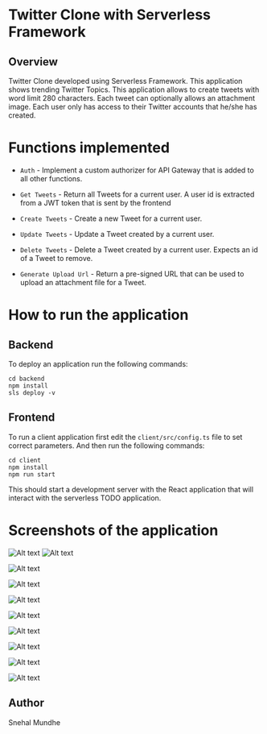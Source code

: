 # Twitter Clone with Serverless Framework

## Overview

Twitter Clone developed using Serverless Framework. This application shows trending Twitter Topics. This application allows to create tweets with word limit 280 characters. Each tweet can optionally allows an attachment image. Each user only has access to their Twitter accounts that he/she has created.

# Functions implemented

* `Auth` - Implement a custom authorizer for API Gateway that is added to all other functions.

* `Get Tweets` - Return all Tweets for a current user. A user id is extracted from a JWT token that is sent by the frontend

* `Create Tweets` - Create a new Tweet for a current user. 

* `Update Tweets` - Update a Tweet created by a current user. 

* `Delete Tweets` - Delete a Tweet created by a current user. Expects an id of a Tweet to remove.

* `Generate Upload Url` - Return a pre-signed URL that can be used to upload an attachment file for a Tweet.


# How to run the application

## Backend

To deploy an application run the following commands:

```
cd backend
npm install
sls deploy -v
```

## Frontend

To run a client application first edit the `client/src/config.ts` file to set correct parameters. And then run the following commands:

```
cd client
npm install
npm run start
```

This should start a development server with the React application that will interact with the serverless TODO application.

# Screenshots of the application

![Alt text]( )
![Alt text]( )

![Alt text]( )

![Alt text]( )

![Alt text]( )

![Alt text]( )

![Alt text]( )

![Alt text]( )

![Alt text]( )

![Alt text]( )

## Author
Snehal Mundhe


